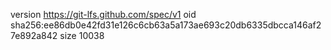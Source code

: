 version https://git-lfs.github.com/spec/v1
oid sha256:ee86db0e42fd31e126c6cb63a5a173ae693c20db6335dbcca146af27e892a842
size 10038
